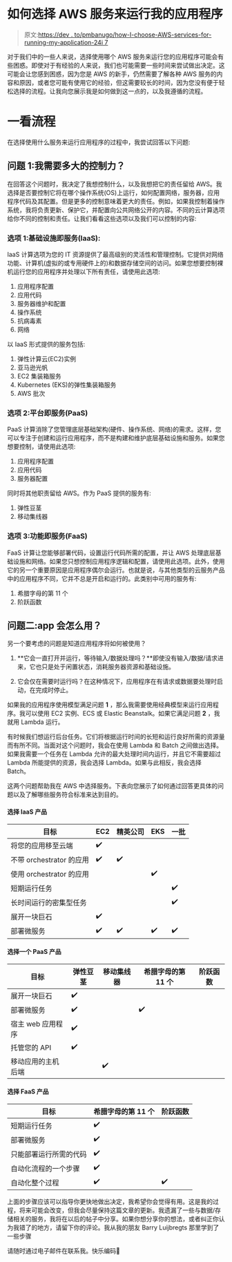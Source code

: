 # 如何选择 AWS 服务来运行我的应用程序

> 原文:[https://dev . to/pmbanugo/how-I-choose-AWS-services-for-running-my-application-24i 7](https://dev.to/pmbanugo/how-i-choose-aws-services-for-running-my-application-24i7)

对于我们中的一些人来说，选择使用哪个 AWS 服务来运行您的应用程序可能会有些困惑。即使对于有经验的人来说，我们也可能需要一些时间来尝试做出决定。这可能会让您感到困惑，因为您是 AWS 的新手，仍然需要了解各种 AWS 服务的内容和原因，或者您可能有使用它的经验，但这需要较长的时间，因为您没有便于轻松选择的流程。让我向您展示我是如何做到这一点的，以及我遵循的流程。

# [](#a-look-at-the-process)一看流程

在选择使用什么服务来运行应用程序的过程中，我尝试回答以下问题:

## 问题 1:我需要多大的控制力？

在回答这个问题时，我决定了我想控制什么，以及我想把它的责任留给 AWS。我选择是否要控制它将在哪个操作系统(OS)上运行，如何配置网络，服务器，应用程序代码及其配置。但是更多的控制意味着更大的责任。例如，如果我控制着操作系统，我将负责更新、保护它，并配置向公共网络公开的内容。不同的云计算选项给你不同的控制和责任。让我们看看这些选项以及我们可以控制的内容:

### [](#option-1-infrastructure-as-a-service-iaas)选项 1:基础设施即服务(IaaS):

IaaS 计算选项为您的 IT 资源提供了最高级别的灵活性和管理控制。它提供对网络功能、计算机(虚拟的或专用硬件上的)和数据存储空间的访问。如果您想要控制裸机运行您的应用程序并处理以下所有责任，请使用此选项:

1.  应用程序配置
2.  应用代码
3.  服务器维护和配置
4.  操作系统
5.  抗病毒素
6.  网络

以 IaaS 形式提供的服务包括:

1.  弹性计算云(EC2)实例
2.  亚马逊光帆
3.  EC2 集装箱服务
4.  Kubernetes (EKS)的弹性集装箱服务
5.  AWS 批次

### [](#option-2-platform-as-a-service-paas)选项 2:平台即服务(PaaS)

PaaS 计算消除了您管理底层基础架构(硬件、操作系统、网络)的需求。这样，您可以专注于创建和运行应用程序，而不是构建和维护底层基础设施和服务。如果您想要控制，请使用此选项:

1.  应用程序配置
2.  应用代码
3.  服务器配置

同时将其他职责留给 AWS。作为 PaaS 提供的服务有:

1.  弹性豆茎
2.  移动集线器

### [](#option-3-functions-as-a-service-faas)选项 3:功能即服务(FaaS)

FaaS 计算让您能够部署代码，设置运行代码所需的配置，并让 AWS 处理底层基础设施和网络。如果您只想控制应用程序逻辑和配置，请使用此选项。此外，使用它的另一个重要原因是应用程序偶尔会运行。也就是说，与其他类型的云服务产品中的应用程序不同，它并不总是开启和运行的。此类别中可用的服务有:

1.  希腊字母的第 11 个
2.  阶跃函数

## [](#question-2-how-will-the-app-be-used)问题二:app 会怎么用？

另一个要考虑的问题是知道应用程序将如何被使用？

1.  **它会一直打开并运行，等待输入/数据处理吗？**即使没有输入/数据/请求进来，它也只是处于闲置状态，消耗服务器资源和基础设施。

2.  它会仅在需要时运行吗？在这种情况下，应用程序在有请求或数据要处理时启动，在完成时停止。

如果我的应用程序使用模型满足问题 **1** ，那么我需要使用经典模型来运行应用程序。我可以使用 EC2 实例、ECS 或 Elastic Beanstalk。如果它满足问题 **2** ，我就用 Lambda 运行。

有时候我们想运行后台任务。它们将根据运行时间的长短和运行良好所需的资源量而有所不同。当面对这个问题时，我会在使用 Lambda 和 Batch 之间做出选择。如果我需要一个任务在 Lambda 允许的最大处理时间内运行，并且它不需要超过 Lambda 所能提供的资源，我会选择 Lambda。如果与此相反，我会选择 Batch。

这两个问题帮助我在 AWS 中选择服务。下表向您展示了如何通过回答更具体的问题以及了解哪些服务符合标准来达到目的。

#### [](#selecting-a-iaas-product)选择 IaaS 产品

| 目标 | EC2 | 精英公司 | EKS | 一批 |
| --- | --- | --- | --- | --- |
| 将您的应用移至云端 | ✔️ |  |  |  |
| 不带 orchestrator 的应用 | ✔️ | ✔️ |  |  |
| 使用 orchestrator 的应用 |  |  | ✔️ |  |
| 短期运行任务 |  |  |  | ✔️ |
| 长时间运行的密集型任务 |  |  |  | ✔️ |
| 展开一块巨石 | ✔️ |  |  |  |
| 部署微服务 | ✔️ | ✔️ | ✔️ | ✔️ |

#### [](#selecting-a-paas-product)选择一个 PaaS 产品

| 目标 | 弹性豆茎 | 移动集线器 | 希腊字母的第 11 个 | 阶跃函数 |
| --- | --- | --- | --- | --- |
| 展开一块巨石 | ✔️ |  |  |  |
| 部署微服务 | ✔️ |  | ✔️ |  |
| 宿主 web 应用程序 | ✔️ |  |  |  |
| 托管您的 API | ✔️ |  |  |  |
| 移动应用的主机后端 |  | ✔️ |  |  |

#### [](#selecting-a-faas-product)选择 FaaS 产品

| 目标 | 希腊字母的第 11 个 | 阶跃函数 |
| --- | --- | --- |
| 短期运行任务 | ✔️ |  |
| 部署微服务 | ✔️ |  |
| 只能部署运行所需的代码 | ✔️ |  |
| 自动化流程的一个步骤 | ✔️ |  |
| 自动化整个过程 | ✔️ | ✔️ |

上面的步骤应该可以指导你更快地做出决定，我希望你会觉得有用。这是我的过程，将来可能会改变，但我会尽量保持这篇文章的更新。我遗漏了一些与数据/存储相关的服务，我将在以后的帖子中分享。如果你想分享你的想法，或者纠正你认为我错了的地方，请留下你的评论。我从我的朋友 Barry Luijbregts 那里学到了一些步骤

请随时通过电子邮件在联系我。快乐编码💃